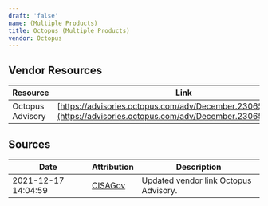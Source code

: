 ```yaml
---
draft: 'false'
name: (Multiple Products)
title: Octopus (Multiple Products)
vendor: Octopus
---
```


## Vendor Resources
| Resource | Link |
| --- | --- |
| Octopus Advisory | [https://advisories.octopus.com/adv/December.2306508680.html](https://advisories.octopus.com/adv/December.2306508680.html) |



## Sources
| Date | Attribution | Description |
| --- | --- | --- |
| 2021-12-17 14:04:59 | [CISAGov](https://raw.githubusercontent.com/cisagov/log4j-affected-db/develop/README.md) | Updated vendor link Octopus Advisory.  |
